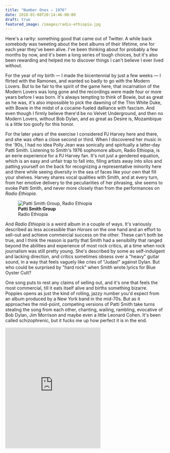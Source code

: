 ```yaml
---
title: "Number Ones — 1976"
date: 2018-01-08T20:14:46-08:00
draft: true
featured_image: /images/radio-ethiopia.jpg
---
```


Here's a rarity: something good that came out of Twitter. A while back somebody was tweeting about the best albums of their lifetime, one for each year they've been alive. I've been thinking about for probably a few months by now, and it's been a long series of tough choices, but it's also been rewarding and helped me to discover things I can't believe I ever lived without.

For the year of my birth — I made the bicentennial by just a few weeks — I flirted with the Ramones, and wanted so badly to go with the Modern Lovers. But to be fair to the spirit of the game here, that incarnation of the Modern Lovers was long gone and the recordings were made four or more years before I was born. It's always tempting to think of Bowie, but as great as he was, it's also impossible to pick the dawning of the Thin White Duke, with Bowie in the midst of a cocaine-fueled dalliance with fascism. And even though I firmly believe there'd be no Velvet Underground, and then no Modern Lovers, without Bob Dylan, and as great as Desire is, Mozambique is a little too goofy for this honor.

For the later years of the exercise I considered PJ Harvey here and there, and she was often a close second or third. When I discovered her music in the '90s, I had no idea Polly Jean was sonically and spiritually a latter-day Patti Smith. Listening to Smith's 1976 sophomore album, Radio Ethiopia, is an eerie experience for a PJ Harvey fan. It's not just a gendered equation, which is an easy and unfair trap to fall into, filing artists away into silos and patting yourself on the back for recognizing a representative minority here and there while seeing diversity in the sea of faces like your own that fill your shelves. Harvey shares vocal qualities with Smith, and at every turn, from her emotive delivery to the peculiarities of her phrasing, she seems to evoke Patti Smith, and never more closely than from the performances on *Radio Ethiopia*.

<figure>
    <img class="album" data-artist="Patti Smith Group" data-title="Radio Ethiopia" src="/images/radio-ethiopia-1976.jpg" alt="Patti Smith Group, Radio Ethiopia">
    <figcaption><strong>Patti Smith Group</strong><br>Radio Ethiopia</figcaption>
</figure>

And *Radio Ethiopia* is a weird album in a couple of ways. It's variously described as less accessible than *Horses* on the one hand and an effort to sell-out and achieve commercial success on the other. These can't both be true, and I think the reason is partly that Smith had a sensibility that ranged beyond the abilities and experience of most rock critics, at a time when rock journalism was still pretty young. She's described by some as self-indulgent and lacking direction, and critics sometimes obsess over a "heavy" guitar sound, in a way that feels vaguely like cries of "Judas!" against Dylan. But who could be surprised by "hard rock" when Smith wrote lyrics for Blue Oyster Cult?

One song puts to rest any claims of selling out, and it's one that feels the most commercial, till it eats itself alive and births something bizarre. Poppies opens as just the kind of rolling, jazzy number you'd expect from an album produced by a New York band in the mid-70s. But as it approaches the mid-point, competing versions of Patti Smith take turns stealing the song from each other, chanting, wailing, rambling, evocative of Bob Dylan, Jim Morrison and maybe even a little Leonard Cohen. It's been called schizophrenic, but it fucks me up how perfect it is in the end.

<iframe src="https://open.spotify.com/embed/album/7jmAoRWQ9qUXtRXUOW2agu" width="300" height="380" frameborder="0" allowtransparency="true"></iframe>